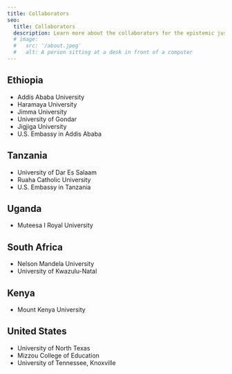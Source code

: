 ```yaml
---
title: Collaborators
seo:
  title: Collaborators
  description: Learn more about the collaborators for the epistemic justice lab
  # image:
  #   src: '/about.jpeg'
  #   alt: A person sitting at a desk in front of a computer
---
```


<!-- ![Alt text for image](/SmallBioPic.jpg) -->

## Ethiopia

- Addis Ababa University
- Haramaya University
- Jimma University
- University of Gondar
- Jigjiga University
- U.S. Embassy in Addis Ababa

## Tanzania

- University of Dar Es Salaam
- Ruaha Catholic University
- U.S. Embassy in Tanzania

## Uganda

- Muteesa I Royal University

## South Africa

- Nelson Mandela University
- University of Kwazulu-Natal

## Kenya

- Mount Kenya University

## United States

- University of North Texas
- Mizzou College of Education
- University of Tennessee, Knoxville
